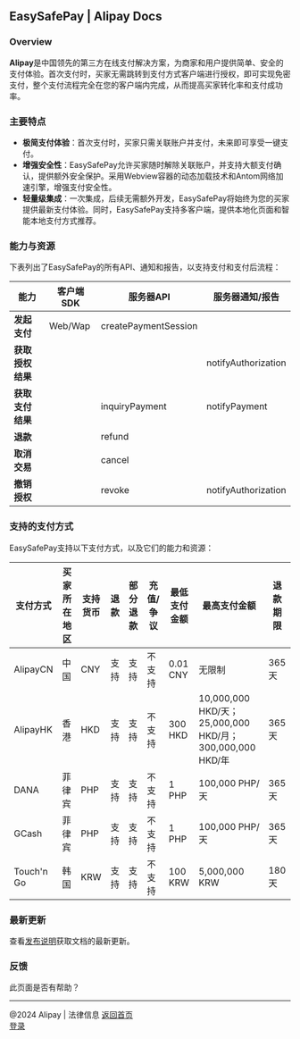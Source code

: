 ## EasySafePay | Alipay Docs
### Overview
**Alipay**是中国领先的第三方在线支付解决方案，为商家和用户提供简单、安全的支付体验。首次支付时，买家无需跳转到支付方式客户端进行授权，即可实现免密支付，整个支付流程完全在您的客户端内完成，从而提高买家转化率和支付成功率。

### 主要特点
- **极简支付体验**：首次支付时，买家只需关联账户并支付，未来即可享受一键支付。
- **增强安全性**：EasySafePay允许买家随时解除关联账户，并支持大额支付确认，提供额外安全保护。采用Webview容器的动态加载技术和Antom网络加速引擎，增强支付安全性。
- **轻量级集成**：一次集成，后续无需额外开发，EasySafePay将始终为您的买家提供最新支付体验。同时，EasySafePay支持多客户端，提供本地化页面和智能本地支付方式推荐。

### 能力与资源
下表列出了EasySafePay的所有API、通知和报告，以支持支付和支付后流程：

| 能力 | 客户端SDK | 服务器API | 服务器通知/报告 |
| --- | --- | --- | --- |
| **发起支付** | Web/Wap | createPaymentSession |  |
| **获取授权结果** |  |  | notifyAuthorization |
| **获取支付结果** |  | inquiryPayment | notifyPayment |
| **退款** |  | refund |  |
| **取消交易** |  | cancel |  |
| **撤销授权** |  | revoke | notifyAuthorization |

### 支持的支付方式
EasySafePay支持以下支付方式，以及它们的能力和资源：

| 支付方式 | 买家所在地区 | 支持货币 | 退款 | 部分退款 | 充值/争议 | 最低支付金额 | 最高支付金额 | 退款期限 |
| --- | --- | --- | --- | --- | --- | --- | --- | --- |
| AlipayCN | 中国 | CNY | 支持 | 支持 | 不支持 | 0.01 CNY | 无限制 | 365天 |
| AlipayHK | 香港 | HKD | 支持 | 支持 | 不支持 | 300 HKD | 10,000,000 HKD/天；25,000,000 HKD/月；300,000,000 HKD/年 | 365天 |
| DANA | 菲律宾 | PHP | 支持 | 支持 | 不支持 | 1 PHP | 100,000 PHP/天 | 365天 |
| GCash | 菲律宾 | PHP | 支持 | 支持 | 不支持 | 1 PHP | 100,000 PHP/天 | 365天 |
| Touch'n Go | 韩国 | KRW | 支持 | 支持 | 不支持 | 100 KRW | 5,000,000 KRW | 180天 |

### 最新更新
查看[发布说明](https://global.alipay.com/docs/releasenotes)获取文档的最新更新。

### 反馈
此页面是否有帮助？

---

@2024 Alipay | 法律信息
[返回首页](../../)  
[登录](https://global.alipay.com/ilogin/account_login.htm?goto=https%3A%2F%2Fglobal.alipay.com%2Fdocs%2Fac%2Feasypay_en%2Foverview_en)